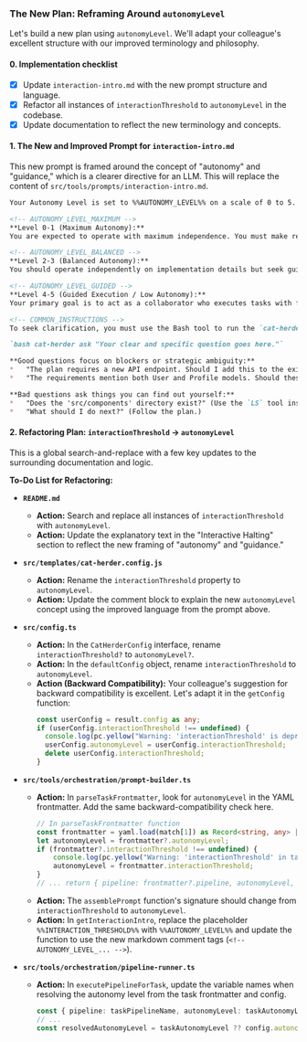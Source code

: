 

### The New Plan: Reframing Around `autonomyLevel`

Let's build a new plan using `autonomyLevel`. We'll adapt your colleague's excellent structure with our improved terminology and philosophy.

#### 0. Implementation checklist
- [x] Update `interaction-intro.md` with the new prompt structure and language.
- [x] Refactor all instances of `interactionThreshold` to `autonomyLevel` in the codebase.
- [x] Update documentation to reflect the new terminology and concepts.

#### 1. The New and Improved Prompt for `interaction-intro.md`

This new prompt is framed around the concept of "autonomy" and "guidance," which is a clearer directive for an LLM. This will replace the content of `src/tools/prompts/interaction-intro.md`.

```markdown
Your Autonomy Level is set to %%AUTONOMY_LEVEL%% on a scale of 0 to 5. This level dictates how independently you should operate and when you must seek human guidance.

<!-- AUTONOMY_LEVEL_MAXIMUM -->
**Level 0-1 (Maximum Autonomy):**
You are expected to operate with maximum independence. You must make reasonable, expert-level decisions to resolve ambiguities and proceed with the task. Only seek clarification if you are completely blocked by a direct contradiction in your instructions or are about to perform a clearly destructive action (like deleting a critical file). Your priority is to complete the task efficiently and without interruption.

<!-- AUTONOMY_LEVEL_BALANCED -->
**Level 2-3 (Balanced Autonomy):**
You should operate independently on implementation details but seek guidance on significant, strategic decisions. This includes major architectural choices, unclear requirements that have multiple valid interpretations, or choices between significantly different technical paths (e.g., "Should I create a new API version or add to the existing one?"). Do not ask about minor details you can infer from the existing codebase.

<!-- AUTONOMY_LEVEL_GUIDED -->
**Level 4-5 (Guided Execution / Low Autonomy):**
Your primary goal is to act as a collaborator who executes tasks with frequent human oversight. You must be very conservative in your decision-making. Seek clarification on any ambiguity, even if it seems small. Before implementing complex logic, confirm your understanding of the requirement. When multiple options exist, you must present them to the human for a decision.

<!-- COMMON_INSTRUCTIONS -->
To seek clarification, you must use the Bash tool to run the `cat-herder ask` command. Your question must be a single, clear string enclosed in double quotes.

`bash cat-herder ask "Your clear and specific question goes here."`

**Good questions focus on blockers or strategic ambiguity:**
*   "The plan requires a new API endpoint. Should I add this to the existing 'v1/api.ts' router, or create a new 'v2/api.ts' file for it?"
*   "The requirements mention both User and Profile models. Should these be a single consolidated model or two separate ones?"

**Bad questions ask things you can find out yourself:**
*   "Does the 'src/components' directory exist?" (Use the `LS` tool instead.)
*   "What should I do next?" (Follow the plan.)
```

#### 2. Refactoring Plan: `interactionThreshold` -> `autonomyLevel`

This is a global search-and-replace with a few key updates to the surrounding documentation and logic.

**To-Do List for Refactoring:**

*   **`README.md`**
    *   **Action:** Search and replace all instances of `interactionThreshold` with `autonomyLevel`.
    *   **Action:** Update the explanatory text in the "Interactive Halting" section to reflect the new framing of "autonomy" and "guidance."

*   **`src/templates/cat-herder.config.js`**
    *   **Action:** Rename the `interactionThreshold` property to `autonomyLevel`.
    *   **Action:** Update the comment block to explain the new `autonomyLevel` concept using the improved language from the prompt above.

*   **`src/config.ts`**
    *   **Action:** In the `CatHerderConfig` interface, rename `interactionThreshold?` to `autonomyLevel?`.
    *   **Action:** In the `defaultConfig` object, rename `interactionThreshold` to `autonomyLevel`.
    *   **Action (Backward Compatibility):** Your colleague's suggestion for backward compatibility is excellent. Let's adapt it in the `getConfig` function:
        ```typescript
        const userConfig = result.config as any;
        if (userConfig.interactionThreshold !== undefined) {
          console.log(pc.yellow("Warning: 'interactionThreshold' is deprecated. Please rename it to 'autonomyLevel' in your cat-herder.config.js."));
          userConfig.autonomyLevel = userConfig.interactionThreshold;
          delete userConfig.interactionThreshold;
        }
        ```

*   **`src/tools/orchestration/prompt-builder.ts`**
    *   **Action:** In `parseTaskFrontmatter`, look for `autonomyLevel` in the YAML frontmatter. Add the same backward-compatibility check here.
        ```typescript
        // In parseTaskFrontmatter function
        const frontmatter = yaml.load(match[1]) as Record<string, any> | undefined;
        let autonomyLevel = frontmatter?.autonomyLevel;
        if (frontmatter?.interactionThreshold !== undefined) {
            console.log(pc.yellow("Warning: 'interactionThreshold' in task frontmatter is deprecated. Please rename it to 'autonomyLevel'."));
            autonomyLevel = frontmatter.interactionThreshold;
        }
        // ... return { pipeline: frontmatter?.pipeline, autonomyLevel, body }
        ```
    *   **Action:** The `assemblePrompt` function's signature should change from `interactionThreshold` to `autonomyLevel`.
    *   **Action:** In `getInteractionIntro`, replace the placeholder `%%INTERACTION_THRESHOLD%%` with `%%AUTONOMY_LEVEL%%` and update the function to use the new markdown comment tags (`<!-- AUTONOMY_LEVEL_... -->`).

*   **`src/tools/orchestration/pipeline-runner.ts`**
    *   **Action:** In `executePipelineForTask`, update the variable names when resolving the autonomy level from the task frontmatter and config.
        ```typescript
        const { pipeline: taskPipelineName, autonomyLevel: taskAutonomyLevel, body: taskContent } = parseTaskFrontmatter(rawTaskContent);
        // ...
        const resolvedAutonomyLevel = taskAutonomyLevel ?? config.autonomyLevel ?? 0;
        ```
